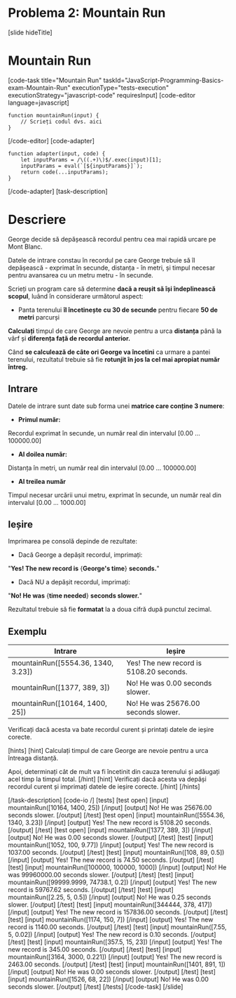 # Problema 2: Mountain Run
[slide hideTitle]
# Mountain Run

[code-task title="Mountain Run" taskId="JavaScript-Programming-Basics-exam-Mountain-Run" executionType="tests-execution" executionStrategy="javascript-code" requiresInput]
[code-editor language=javascript]
```
function mountainRun(input) {
	// Scrieți codul dvs. aici
}
```
[/code-editor]
[code-adapter]
```
function adapter(input, code) {
    let inputParams = /\((.+)\)$/.exec(input)[1];
    inputParams = eval(`[${inputParams}]`);
    return code(...inputParams);
}
```
[/code-adapter]
[task-description]

# Descriere

George decide să depășească recordul pentru cea mai rapidă urcare pe Mont Blanc.

Datele de intrare constau în recordul pe care George trebuie să îl depășească - exprimat în secunde, distanța - în metri, și timpul necesar pentru avansarea cu un metru metru - în secunde.

Scrieți un program care să determine **dacă a reușit să își îndeplinească scopul**, luând în considerare următorul aspect:

- Panta terenului **îl încetinește** **cu 30 de secunde** pentru fiecare **50 de metri** parcurși

**Calculați** timpul de care George are nevoie pentru a urca **distanța** până la vârf și **diferența față de recordul anterior.**

Când **se calculează de câte ori George va încetini** ca urmare a pantei terenului, rezultatul trebuie să fie **rotunjit în jos la cel mai apropiat număr întreg.**


## Intrare
Datele de intrare sunt date sub forma unei **matrice care conține 3 numere**:

- **Primul număr:**

Recordul exprimat în secunde, un număr real din intervalul \[0.00 … 100000.00\]


- **Al doilea număr:**

Distanța în metri, un număr real din intervalul \[0.00 … 100000.00\]


- **Al treilea număr**

Timpul necesar urcării unui metru, exprimat în secunde, un număr real din intervalul \[0.00 … 1000.00\]

## Ieșire

Imprimarea pe consolă depinde de rezultate:

- Dacă George a depășit recordul, imprimați: 

"**Yes! The new record is** \{**George's time**\} **seconds.**"

- Dacă NU a depășit recordul, imprimați:

"**No! He was** \{**time needed**\} **seconds slower.**" 

Rezultatul trebuie să fie **formatat** la a doua cifră după punctul zecimal.

## Exemplu

|**Intrare**|**Ieșire**|
| --- | --- |
|mountainRun([5554.36, 1340, 3.23]) | Yes! The new record is 5108.20 seconds. |
|mountainRun([1377, 389, 3])|No! He was 0.00 seconds slower.|
|mountainRun([10164, 1400, 25]) | No! He was 25676.00 seconds slower. |
 Verificați dacă acesta va bate recordul curent și printați datele de ieșire corecte.

[hints]
[hint]
Calculați timpul de care George are nevoie pentru a urca întreaga distanță. 

Apoi, determinați cât de mult va fi încetinit din cauza terenului și adăugați acel timp la timpul total.
[/hint]
[hint]
Verificați dacă acesta va depăși recordul curent și imprimați datele de ieșire corecte.
[/hint]
[/hints]

[/task-description]
[code-io /]
[tests]
[test open]
[input]
mountainRun([10164, 1400, 25])
[/input]
[output]
No! He was 25676.00 seconds slower.
[/output]
[/test]
[test open]
[input]
mountainRun([5554.36, 1340, 3.23])
[/input]
[output]
Yes! The new record is 5108.20 seconds.
[/output]
[/test]
[test open]
[input]
mountainRun([1377, 389, 3])
[/input]
[output]
No! He was 0.00 seconds slower.
[/output]
[/test]
[test]
[input]
mountainRun([1052, 100, 9.77])
[/input]
[output]
Yes! The new record is 1037.00 seconds.
[/output]
[/test]
[test]
[input]
mountainRun([108, 89, 0.5])
[/input]
[output]
Yes! The new record is 74.50 seconds.
[/output]
[/test]
[test]
[input]
mountainRun([100000, 100000, 1000])
[/input]
[output]
No! He was 99960000.00 seconds slower.
[/output]
[/test]
[test]
[input]
mountainRun([99999.9999, 74738.1, 0.2])
[/input]
[output]
Yes! The new record is 59767.62 seconds.
[/output]
[/test]
[test]
[input]
mountainRun([2.25, 5, 0.5])
[/input]
[output]
No! He was 0.25 seconds slower.
[/output]
[/test]
[test]
[input]
mountainRun([344444, 378, 417])
[/input]
[output]
Yes! The new record is 157836.00 seconds.
[/output]
[/test]
[test]
[input]
mountainRun([1174, 150, 7])
[/input]
[output]
Yes! The new record is 1140.00 seconds.
[/output]
[/test]
[test]
[input]
mountainRun([7.55, 5, 0.02])
[/input]
[output]
Yes! The new record is 0.10 seconds.
[/output]
[/test]
[test]
[input]
mountainRun([357.5, 15, 23])
[/input]
[output]
Yes! The new record is 345.00 seconds.
[/output]
[/test]
[test]
[input]
mountainRun([3164, 3000, 0.221])
[/input]
[output]
Yes! The new record is 2463.00 seconds.
[/output]
[/test]
[test]
[input]
mountainRun([1401, 891, 1])
[/input]
[output]
No! He was 0.00 seconds slower.
[/output]
[/test]
[test]
[input]
mountainRun([1526, 68, 22])
[/input]
[output]
No! He was 0.00 seconds slower.
[/output]
[/test]
[/tests]
[/code-task]
[/slide]
